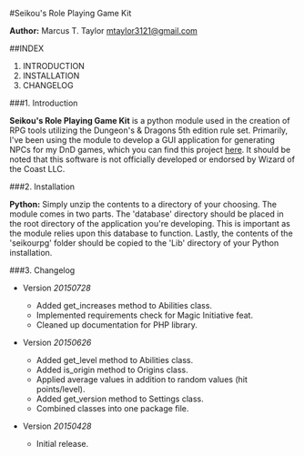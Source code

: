#Seikou's Role Playing Game Kit

**Author:** Marcus T. Taylor <mtaylor3121@gmail.com>


##INDEX

1. INTRODUCTION
2. INSTALLATION
3. CHANGELOG


###1. Introduction

**Seikou's Role Playing Game Kit** is a python module used in the creation of RPG tools utilizing the Dungeon's & Dragons 5th edition rule set. Primarily, I've been using the module to develop a GUI application for generating NPCs for my DnD games, which you can find this project [here](https://github.com/mtaylor33/seikous-npc-generator). It should be noted that this software is not officially developed or endorsed by Wizard of the Coast LLC.


###2. Installation

**Python:** Simply unzip the contents to a directory of your choosing. The module comes in two parts. The 'database' directory should be placed in the root directory of the application you're developing. This is important as the module relies upon this database to function. Lastly, the contents of the 'seikourpg' folder should be copied to the 'Lib' directory of your Python installation.


###3. Changelog

- Version *20150728*

    - Added get_increases method to Abilities class.
    - Implemented requirements check for Magic Initiative feat.
    - Cleaned up documentation for PHP library.

- Version *20150626*

    - Added get_level method to Abilities class.
    - Added is_origin method to Origins class.
    - Applied average values in addition to random values (hit points/level).
    - Added get_version method to Settings class.
    - Combined classes into one package file.
    
- Version *20150428*

    - Initial release.
